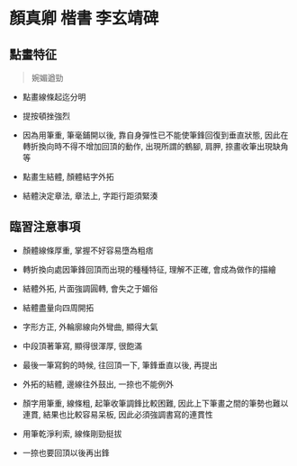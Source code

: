 # 顏真卿 楷書 李玄靖碑


## 點畫特征

> 婉媚遒勁

- 點畫線條起迄分明

- 提按頓挫強烈

- 因為用筆重, 筆毫鋪開以後, 靠自身彈性已不能使筆鋒回復到垂直狀態, 因此在轉折換向時不得不增加回頂的動作, 出現所謂的鶴腳, 肩胛, 捺畫收筆出現缺角等

- 點畫生結體, 顏體結字外拓

- 結體決定章法, 章法上, 字距行距須緊湊

## 臨習注意事項

- 顏體線條厚重, 掌握不好容易墮為粗痞

- 轉折換向處因筆鋒回頂而出現的種種特征, 理解不正確, 會成為做作的描繪

- 結體外拓, 片面強調圓轉, 會失之于媚俗

- 結體盡量向四周開拓

- 字形方正, 外輪廓線向外彎曲, 顯得大氣

- 中段頂著筆寫, 顯得很渾厚, 很飽滿

- 最後一筆寫鉤的時候, 往回頂一下, 筆鋒垂直以後, 再提出

- 外拓的結體, 邊線往外鼓出, 一捺也不能例外

- 顏字用筆重, 線條粗, 起筆收筆調鋒比較困難, 因此上下筆畫之間的筆勢也難以連貫, 結果也比較容易呆板, 因此必須強調書寫的連貫性

- 用筆乾淨利索, 線條剛勁挺拔

- 一捺也要回頂以後再出鋒